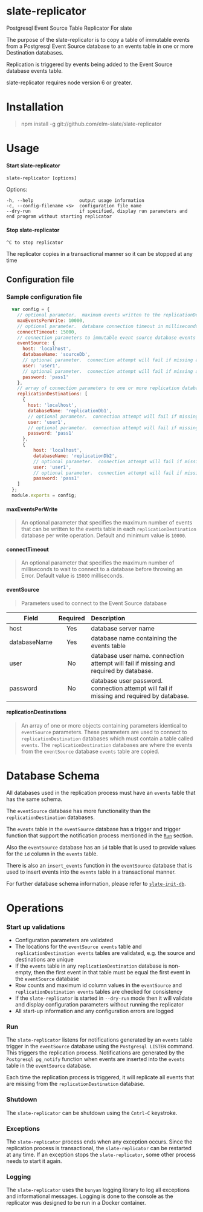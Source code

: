# slate-replicator
Postgresql Event Source Table Replicator For slate

The purpose of the slate-replicator is to copy a table of immutable events from a Postgresql Event Source database to an events table in one or more Destination databases.

Replication is triggered by events being added to the Event Source database events table.

slate-replicator requires node version 6 or greater.

# Installation
> npm install -g git://github.com/elm-slate/slate-replicator

# Usage

#### Start slate-replicator

    slate-replicator [options]

  Options:

    -h, --help                 output usage information
    -c, --config-filename <s>  configuration file name
    --dry-run                  if specified, display run parameters and end program without starting replicator

#### Stop slate-replicator

    ^C to stop replicator

The replicator copies in a transactional manner so it can be stopped at any time

## Configuration file

### Sample configuration file

```javascript
  var config = {
    // optional parameter.  maximum events written to the replicationDestinations events tables per database operation.  minimum value:  10000.
    maxEventsPerWrite: 10000,
    // optional parameter.  database connection timeout in milliseconds.  default value:  15000.
    connectTimeout: 15000,
    // connection parameters to immutable event source database events table
    eventSource: {
      host: 'localhost',
      databaseName: 'sourceDb',
      // optional parameter.  connection attempt will fail if missing and needed by database.
      user: 'user1',
      // optional parameter.  connection attempt will fail if missing and needed by database.
      password: 'pass1'
    },
    // array of connection parameters to one or more replication databases events tables.  one replication destination is required.
    replicationDestinations: [
      {
        host: 'localhost',
        databaseName: 'replicationDb1',
        // optional parameter.  connection attempt will fail if missing and needed by database.
        user: 'user1',
        // optional parameter.  connection attempt will fail if missing and needed by database.
        password: 'pass1'
      },
      {
          host: 'localhost',
          databaseName: 'replicationDb2',
          // optional parameter.  connection attempt will fail if missing and needed by database.
          user: 'user1',
          // optional parameter.  connection attempt will fail if missing and needed by database.
          password: 'pass1'
    ]
  };
  module.exports = config;
  ```
#### maxEventsPerWrite
> An optional parameter that specifies the maximum number of events that can be written to the events table in each `replicationDestination` database per write operation.  Default and minimum value is `10000`.

#### connectTimeout
> An optional parameter that specifies the maximum number of milliseconds to wait to connect to a database before throwing an Error.  Default value is `15000` milliseconds.


#### eventSource
  > Parameters used to connect to the Event Source database

| Field         | Required | Description                
| ------------- |:--------:| :---------------------------------------
| host          | Yes      | database server name
| databaseName  | Yes      | database name containing the events table         
| user          | No       | database user name.  connection attempt will fail if missing and required by database.
| password      | No       | database user password.  connection attempt will fail if missing and required by database.

#### replicationDestinations
> An array of one or more objects containing parameters identical to `eventSource` parameters.  These parameters are used to connect to `replicationDestination` databases which must contain a table called `events`.  The `replicationDestination` databases are where the events from the `eventSource` database `events` table are copied.

# Database Schema
All databases used in the replication process must have an `events` table that has the same schema.

The `eventSource` database has more functionality than the `replicationDestination` databases.

The `events` table in the `eventSource` database has a trigger and trigger function that support the notification process mentioned in the [`Run`](#Run) section.

Also the `eventSource` database has an `id` table that is used to provide values for the `id` column in the `events` table.

There is also an `insert_events` function in the `eventSource` database that is used to insert events into the `events` table in a transactional manner.

For further database schema information, please refer to [`slate-init-db`](https://github.com/elm-slate/init-slate-db).

# Operations
### Start up validations
- Configuration parameters are validated
- The locations for the `eventSource events` table and `replicationDestination events` tables are validated, e.g. the source and destinations are unique
- If the `events` table in any `replicationDestination` database is non-empty, then the first event in that table must be equal the first event in the `eventSource` database
- Row counts and maximum id column values in the `eventSource` and `replicationDestination events` tables are checked for consistency
- If the `slate-replicator` is started in `--dry-run` mode then it will validate and display configuration parameters without running the replicator
- All start-up information and any configuration errors are logged

### Run
The `slate-replicator` listens for notifications generated by an `events` table trigger in the `eventSource` database using the `Postgresql LISTEN` command. This triggers the replication process. Notifications are generated by the `Postgresql pg_notify` function when events are inserted into the `events` table in the `eventSource` database.

Each time the replication process is triggered, it will replicate all events that are missing from the `replicationDestination` database.

### Shutdown
The `slate-replicator` can be shutdown using the `Cntrl-C` keystroke.

### Exceptions
The `slate-replicator` process ends when any exception occurs.  Since the replication process is transactional, the `slate-replicator` can be restarted at any time.  If an exception stops the `slate-replicator`, some other process needs to start it again.

### Logging
The `slate-replicator` uses the `bunyan` logging library to log all exceptions and informational messages. Logging is done to the console as the replicator was designed to be run in a Docker container.

